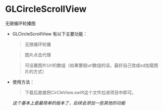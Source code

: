 # GLCircleScrollView
无限循环轮播图


* GLCircleScrollView 有以下主要功能：

   > 无限循环轮播
   
   > 图片点击代理
   
   > 可设置图片Url的数组（如果要赋url数组的话，最好自己改成sd加载图片的方式）

   
* 使用方法：

   > 下载后直接把CirCleView.swift这个文件拉进项目中即可。
   

  *这个基本上是最简单的版本了，后续会添加一些其他的功能*
